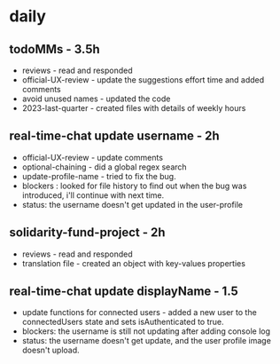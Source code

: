 # daily

## todoMMs - 3.5h
* reviews - read and responded
* official-UX-review - update the suggestions effort time and added comments
* avoid unused names - updated the code
* 2023-last-quarter - created files with details of weekly hours

## real-time-chat update username - 2h
* official-UX-review - update comments
* optional-chaining - did a global regex search
* update-profile-name - tried to fix the bug.
* blockers : looked for file history to find out when the bug was introduced, i'll continue with next time.
* status: the username doesn't get updated in the user-profile

## solidarity-fund-project - 2h
* reviews - read and responded
* translation file - created an object with key-values properties

## real-time-chat update displayName - 1.5
* update functions for connected users - added a new user to the connectedUsers state and sets isAuthenticated to true.
* blockers: the username is still not updating after adding console log
* status: the username doesn't get update, and the user profile image doesn't upload.
